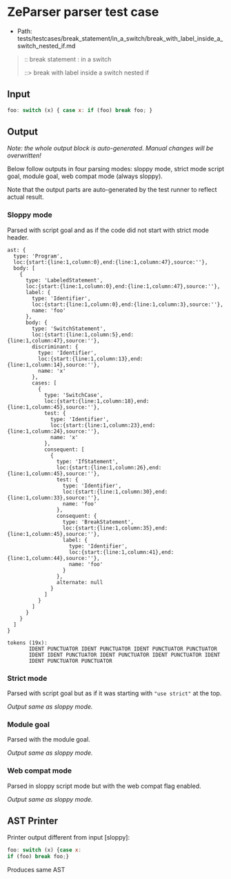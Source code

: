 # ZeParser parser test case

- Path: tests/testcases/break_statement/in_a_switch/break_with_label_inside_a_switch_nested_if.md

> :: break statement : in a switch
>
> ::> break with label inside a switch nested if

## Input

`````js
foo: switch (x) { case x: if (foo) break foo; }
`````

## Output

_Note: the whole output block is auto-generated. Manual changes will be overwritten!_

Below follow outputs in four parsing modes: sloppy mode, strict mode script goal, module goal, web compat mode (always sloppy).

Note that the output parts are auto-generated by the test runner to reflect actual result.

### Sloppy mode

Parsed with script goal and as if the code did not start with strict mode header.

`````
ast: {
  type: 'Program',
  loc:{start:{line:1,column:0},end:{line:1,column:47},source:''},
  body: [
    {
      type: 'LabeledStatement',
      loc:{start:{line:1,column:0},end:{line:1,column:47},source:''},
      label: {
        type: 'Identifier',
        loc:{start:{line:1,column:0},end:{line:1,column:3},source:''},
        name: 'foo'
      },
      body: {
        type: 'SwitchStatement',
        loc:{start:{line:1,column:5},end:{line:1,column:47},source:''},
        discriminant: {
          type: 'Identifier',
          loc:{start:{line:1,column:13},end:{line:1,column:14},source:''},
          name: 'x'
        },
        cases: [
          {
            type: 'SwitchCase',
            loc:{start:{line:1,column:18},end:{line:1,column:45},source:''},
            test: {
              type: 'Identifier',
              loc:{start:{line:1,column:23},end:{line:1,column:24},source:''},
              name: 'x'
            },
            consequent: [
              {
                type: 'IfStatement',
                loc:{start:{line:1,column:26},end:{line:1,column:45},source:''},
                test: {
                  type: 'Identifier',
                  loc:{start:{line:1,column:30},end:{line:1,column:33},source:''},
                  name: 'foo'
                },
                consequent: {
                  type: 'BreakStatement',
                  loc:{start:{line:1,column:35},end:{line:1,column:45},source:''},
                  label: {
                    type: 'Identifier',
                    loc:{start:{line:1,column:41},end:{line:1,column:44},source:''},
                    name: 'foo'
                  }
                },
                alternate: null
              }
            ]
          }
        ]
      }
    }
  ]
}

tokens (19x):
       IDENT PUNCTUATOR IDENT PUNCTUATOR IDENT PUNCTUATOR PUNCTUATOR
       IDENT IDENT PUNCTUATOR IDENT PUNCTUATOR IDENT PUNCTUATOR IDENT
       IDENT PUNCTUATOR PUNCTUATOR
`````

### Strict mode

Parsed with script goal but as if it was starting with `"use strict"` at the top.

_Output same as sloppy mode._

### Module goal

Parsed with the module goal.

_Output same as sloppy mode._

### Web compat mode

Parsed in sloppy script mode but with the web compat flag enabled.

_Output same as sloppy mode._

## AST Printer

Printer output different from input [sloppy]:

````js
foo: switch (x) {case x:
if (foo) break foo;}
````

Produces same AST
